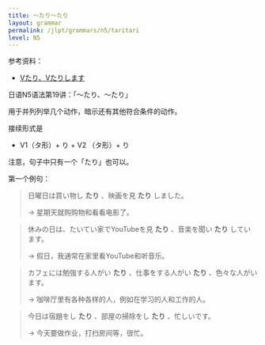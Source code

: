 ```yaml
---
title: 〜たり〜たり
layout: grammar
permalink: /jlpt/grammars/n5/taritari
level: N5
---
```


参考资料：
- [Vたり、Vたりします](https://www.coelang.tufs.ac.jp/ja/zt/gmod/contents/explanation/050.html)

日语N5语法第19讲：「〜たり、〜たり」

用于并列列举几个动作，暗示还有其他符合条件的动作。

接续形式是

- V1（タ形）+ り + V2 （タ形）+ り

注意，句子中只有一个「たり」也可以。

第一个例句：

> 日曜日は買い物し **たり** 、映画を見 **たり** しました。
>
> → 星期天就购购物和看看电影了。

> 休みの日は、たいてい家でYouTubeを見 **たり** 、音楽を聞い **たり** しています。
>
> → 假日，我通常在家里看YouTube和听音乐。

> カフェには勉強する人がい **たり** 、仕事をする人がい **たり** 、色々な人がいます。
>
> → 咖啡厅里有各种各样的人，例如在学习的人和工作的人。

> 今日は宿題をし **たり** 、部屋の掃除をし **たり** 、忙しいです。
>
> → 今天要做作业，打扫房间等，很忙。


